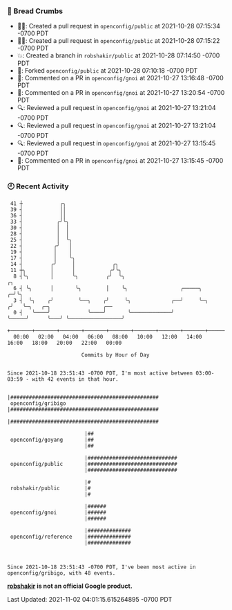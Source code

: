 ### 🍞 Bread Crumbs

 * ✍🏼: Created a pull request in `openconfig/public` at 2021-10-28 07:15:34 -0700 PDT
 * ✍🏼: Created a pull request in `openconfig/public` at 2021-10-28 07:15:22 -0700 PDT
 * 💥: Created a branch in `robshakir/public` at 2021-10-28 07:14:50 -0700 PDT
 * 🍴: Forked `openconfig/public` at 2021-10-28 07:10:18 -0700 PDT
 * 💬: Commented on a PR in  `openconfig/gnoi` at 2021-10-27 13:16:48 -0700 PDT
 * 💬: Commented on a PR in  `openconfig/gnoi` at 2021-10-27 13:20:54 -0700 PDT
 * 🔍: Reviewed a pull request in  `openconfig/gnoi` at 2021-10-27 13:21:04 -0700 PDT
 * 🔍: Reviewed a pull request in  `openconfig/gnoi` at 2021-10-27 13:21:04 -0700 PDT
 * 🔍: Reviewed a pull request in  `openconfig/gnoi` at 2021-10-27 13:15:45 -0700 PDT
 * 💬: Commented on a PR in  `openconfig/gnoi` at 2021-10-27 13:15:45 -0700 PDT

### 🕘 Recent Activity
```
 41 ┼            ╭╮
 39 ┤            ││
 36 ┤            ││
 33 ┤           ╭╯╰╮
 30 ┤           │  │
 28 ┤           │  │
 25 ┤           │  ╰╮
 22 ┤          ╭╯   │
 19 ┤          │    │
 17 ┤          │    ╰╮
 14 ┤         ╭╯     │            ╭╮
 11 ┼╮        │      │           ╭╯╰╮
  8 ┤╰╮       │      ╰╮         ╭╯  ╰╮                                   ╭╮
  6 ┤ ╰╮      │       ╰╮        │    ╰╮                 ╭─────╮        ╭─╯╰╮
  3 ┤  ╰╮    ╭╯        ╰──╮    ╭╯     ╰╮             ╭──╯     ╰─╮     ╭╯   ╰─╮   ╭─╮                 ╭──
  0 ┤   ╰────╯            ╰────╯       ╰─────────────╯          ╰─────╯      ╰───╯ ╰─────────────────╯
    +───────+───────+───────+───────+───────+───────+───────+───────+───────+───────+───────+───────+────
  00:00   02:00   04:00   06:00   08:00   10:00   12:00   14:00   16:00   18:00   20:00   22:00   00:00   

						Commits by Hour of Day


Since 2021-10-18 23:51:43 -0700 PDT, I'm most active between 03:00-03:59 - with 42 events in that hour.

```



```
                         |################################################
 openconfig/gribigo      |################################################
                         |################################################

                         |##
 openconfig/goyang       |##
                         |##

                         |#############################
 openconfig/public       |#############################
                         |#############################

                         |#
 robshakir/public        |#
                         |#

                         |######
 openconfig/gnoi         |######
                         |######

                         |##############
 openconfig/reference    |##############
                         |##############



Since 2021-10-18 23:51:43 -0700 PDT, I've been most active in openconfig/gribigo, with 48 events.

```
**[robshakir](mailto:robjs@google.com) is not an official Google product.**  


Last Updated: 2021-11-02 04:01:15.615264895 -0700 PDT

